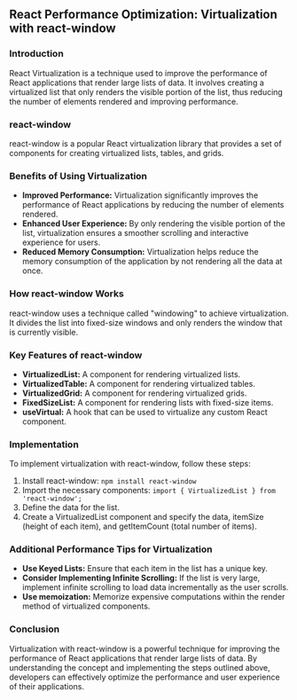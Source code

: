 ## React Performance Optimization: Virtualization with react-window

### Introduction

React Virtualization is a technique used to improve the performance of React applications that render large lists of data. It involves creating a virtualized list that only renders the visible portion of the list, thus reducing the number of elements rendered and improving performance.

### react-window

react-window is a popular React virtualization library that provides a set of components for creating virtualized lists, tables, and grids.

### Benefits of Using Virtualization

* **Improved Performance:** Virtualization significantly improves the performance of React applications by reducing the number of elements rendered.
* **Enhanced User Experience:** By only rendering the visible portion of the list, virtualization ensures a smoother scrolling and interactive experience for users.
* **Reduced Memory Consumption:** Virtualization helps reduce the memory consumption of the application by not rendering all the data at once.

### How react-window Works

react-window uses a technique called "windowing" to achieve virtualization. It divides the list into fixed-size windows and only renders the window that is currently visible.

### Key Features of react-window

* **VirtualizedList:** A component for rendering virtualized lists.
* **VirtualizedTable:** A component for rendering virtualized tables.
* **VirtualizedGrid:** A component for rendering virtualized grids.
* **FixedSizeList:** A component for rendering lists with fixed-size items.
* **useVirtual:** A hook that can be used to virtualize any custom React component.

### Implementation

To implement virtualization with react-window, follow these steps:

1. Install react-window: `npm install react-window`
2. Import the necessary components: `import { VirtualizedList } from 'react-window';`
3. Define the data for the list.
4. Create a VirtualizedList component and specify the data, itemSize (height of each item), and getItemCount (total number of items).

### Additional Performance Tips for Virtualization

* **Use Keyed Lists:** Ensure that each item in the list has a unique key.
* **Consider Implementing Infinite Scrolling:** If the list is very large, implement infinite scrolling to load data incrementally as the user scrolls.
* **Use memoization:** Memorize expensive computations within the render method of virtualized components.

### Conclusion

Virtualization with react-window is a powerful technique for improving the performance of React applications that render large lists of data. By understanding the concept and implementing the steps outlined above, developers can effectively optimize the performance and user experience of their applications.

